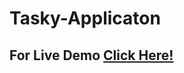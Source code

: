 # Tasky-Applicaton

## For Live Demo [Click Here!]( https://gowthamxeno.github.io/Tasky-Applicaton/)
